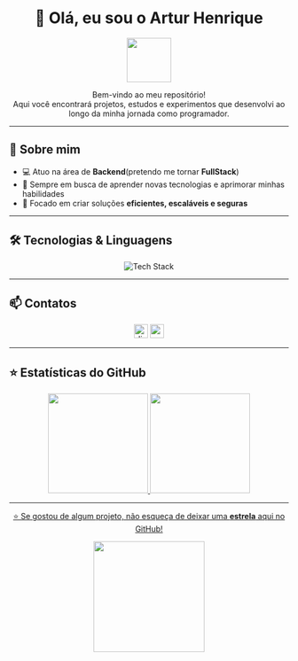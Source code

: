 <h1 align="center">👋 Olá, eu sou o Artur Henrique</h1>

<p align="center">
  <img src="https://media.giphy.com/media/hvRJCLFzcasrR4ia7z/giphy.gif" width="80">
</p>

<p align="center">
  Bem-vindo ao meu repositório!<br>
  Aqui você encontrará projetos, estudos e experimentos que desenvolvi ao longo da minha jornada como programador.
</p>

---

## 🚀 Sobre mim  

- 💻 Atuo na área de **Backend**(pretendo me tornar **FullStack**)
- 🌱 Sempre em busca de aprender novas tecnologias e aprimorar minhas habilidades  
- 🎯 Focado em criar soluções **eficientes, escaláveis e seguras**  

---

## 🛠️ Tecnologias & Linguagens  

<p align="center">
  <img src="https://skillicons.dev/icons?i=html,css,tailwindcss,js,ts,cpp,nodejs,expressjs,nextjs,vscode" alt="Tech Stack" />
</p>

---

## 📫 Contatos  

<div align="center">
  <img src="https://img.shields.io/static/v1?message=npcxyz_&logo=discord&label=DISCORD&color=7289DA&logoColor=white&labelColor=8ca6ff&style=for-the-badge" height="25" alt="discord logo"  />
  <a href="mailto:hharturcarmello@gmail.com" target="_blank">
    <img src="https://img.shields.io/static/v1?message=Gmail&logo=gmail&label=&color=D14836&logoColor=white&labelColor=&style=for-the-badge" height="25" alt="gmail logo"  />
  </a>
</div>

---

## ⭐ Estatísticas do GitHub  

 <div align="center">
  <a href="https://github.com/hhartur">
  <img height="180em" src="https://github-readme-stats.vercel.app/api?username=hhartur&show_icons=true&theme=tokyonight&include_all_commits=true&count_private=true"/>
  <img height="180em" src="https://github-readme-stats.vercel.app/api/top-langs/?username=hhartur&layout=compact&langs_count=7&theme=tokyonight"/>
</div>

---

<p align="center">⭐ Se gostou de algum projeto, não esqueça de deixar uma <b>estrela</b> aqui no GitHub!</p>
<p align="center">
  <img src="https://media.giphy.com/media/jpVnC65DmYeyRL4LHS/giphy.gif" width="200">
</p>
